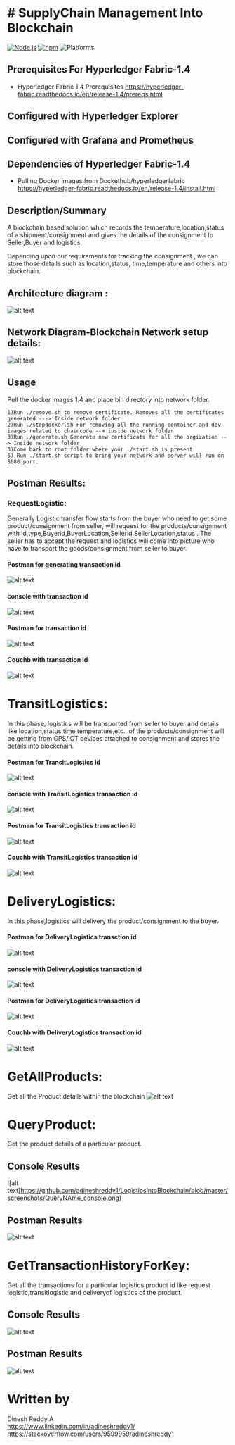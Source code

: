 # # SupplyChain Management Into Blockchain


[![Node.js](https://img.shields.io/badge/Node.js-10.15.3-brightgreen)](https://nodejs.org/)
[![npm](https://img.shields.io/badge/npm-5.6.0-brightgreen)](https://www.npmjs.com/)
![Platforms](https://img.shields.io/badge/platform-linux%20%7C%20osx-brightgreen)


## Prerequisites For Hyperledger Fabric-1.4
- Hyperledger Fabric 1.4 Prerequisites https://hyperledger-fabric.readthedocs.io/en/release-1.4/prereqs.html
## Configured with Hyperledger Explorer
## Configured with Grafana and Prometheus

## Dependencies of  Hyperledger Fabric-1.4
- Pulling Docker images from Dockethub/hyperledgerfabric https://hyperledger-fabric.readthedocs.io/en/release-1.4/install.html

## Description/Summary

A blockchain based solution which records the temperature,location,status of a shipment/consignment  and gives the details  of the
consignment to Seller,Buyer and logistics. <br />

Depending upon our requirements for tracking  the consignment , we can store those details such as location,status, time,temperature and others into blockchain.

## Architecture diagram :
![alt text](https://github.com/adineshreddy1/LogisticsIntoBlockchain/blob/master/Architeure%20diagram.png)

## Network Diagram-Blockchain Network setup details:
![alt text](https://github.com/adineshreddy1/LogisticsIntoBlockchain/blob/master/NetworkDetails.png)

## Usage
 Pull the docker images 1.4 and place bin directory into network folder. <br />
 ```
1)Run ./remove.sh to remove certificate. Removes all the certificates generated ---> Inside network folder 
2)Run ./stopdocker.sh For removing all the running container and dev images related to chaincode --> inside network folder 
3)Run ./generate.sh Generate new certificats for all the orgization --> Inside network folder
3)Come back to root folder where your ./start.sh is present  
5) Run ./start.sh script to bring your network and server will run on 8080 port.

```


## Postman Results:
 ### RequestLogistic:
 Generally Logistic transfer flow starts from the buyer who need to get some product/consignment from seller, will request for the products/consignment with id,type,Buyerid,BuyerLocation,Sellerid,SellerLocation,status . The seller has to accept the request and logistics will come into picture who have to transport the goods/consignment from  seller to buyer.
 
 #### Postman for generating transaction id
 ![alt text](https://github.com/adineshreddy1/LogisticsIntoBlockchain/blob/master/screenshots/RequestLogistics%20Postman.png)
 
 #### console with transaction id
 ![alt text](https://github.com/adineshreddy1/LogisticsIntoBlockchain/blob/master/screenshots/RequestLogistic%20consolewith%20txid.png)
 #### Postman for  transaction id
 ![alt text](https://github.com/adineshreddy1/LogisticsIntoBlockchain/blob/master/screenshots/RequestLogistics_postman_txid.png)
 
  #### Couchb with transaction id
![alt text](https://github.com/adineshreddy1/LogisticsIntoBlockchain/blob/master/screenshots/RequestLogistic%20coouchdb%20txid.png)

 # TransitLogistics:
 
 In this phase, logistics will be transported from seller to buyer and details like location,status,time,temperature,etc., of the products/consignment will be getting from GPS/IOT devices attached to consignment and stores  the details into blockchain.
 
  #### Postman for  TransitLogistics id
 ![alt text](https://github.com/adineshreddy1/LogisticsIntoBlockchain/blob/master/screenshots/TransitLogist_postman.png)
 
 #### console with TransitLogistics transaction id
 ![alt text](https://github.com/adineshreddy1/LogisticsIntoBlockchain/blob/master/screenshots/TransitLogistci_console_txid.png)
 #### Postman for TransitLogistics  transaction id
 ![alt text](https://github.com/adineshreddy1/LogisticsIntoBlockchain/blob/master/screenshots/TransitLogistic_Postman_txid.png)
 
  #### Couchb with  TransitLogistics transaction id
![alt text](https://github.com/adineshreddy1/LogisticsIntoBlockchain/blob/master/screenshots/TransitLogistic_couchdb_Tx.png)
 
 
 
 
 # DeliveryLogistics:
 In this phase,logistics will delivery the product/consignment to the buyer.
 
  #### Postman for  DeliveryLogistics transction  id
 ![alt text](https://github.com/adineshreddy1/LogisticsIntoBlockchain/blob/master/screenshots/DeliveryLogistic_postman.png)
 
 #### console with DeliveryLogistics transaction id
 ![alt text](https://github.com/adineshreddy1/LogisticsIntoBlockchain/blob/master/screenshots/DeliveryLogistic_txid_console.png)
 #### Postman for DeliveryLogistics  transaction id
 ![alt text](https://github.com/adineshreddy1/LogisticsIntoBlockchain/blob/master/screenshots/DeliveryLogistic_Consolse_txid_postman.png)
 
  #### Couchb with  DeliveryLogistics transaction id
![alt text](https://github.com/adineshreddy1/LogisticsIntoBlockchain/blob/master/screenshots/DeliveryLogistic_REJECTEDSTATUS_couchdb.png)
 
 
 # GetAllProducts:
 Get all the Product details within the blockchain
 ![alt text](https://github.com/adineshreddy1/LogisticsIntoBlockchain/blob/master/screenshots/GetAllProducts.png)
 
 

 # QueryProduct:
 Get the product details of a particular product.
 ## Console Results
 ![alt text]https://github.com/adineshreddy1/LogisticsIntoBlockchain/blob/master/screenshots/QueryNAme_console.png)
 ## Postman Results
 ![alt text](https://github.com/adineshreddy1/LogisticsIntoBlockchain/blob/master/screenshots/QuerywithName_postman.png)
 
 
 # GetTransactionHistoryForKey:
 Get all the transactions for a particular logistics product id like request logistic,transitlogistic and deliveryof logistics of the product.
 
  ## Console Results
 ![alt text](https://github.com/adineshreddy1/LogisticsIntoBlockchain/blob/master/screenshots/GetTxHistory_Console.png)

 ## Postman Results
 ![alt text](https://github.com/adineshreddy1/LogisticsIntoBlockchain/blob/master/screenshots/GetTxHistory_Postman.png)




# Written by
Dinesh Reddy A <br />
https://www.linkedin.com/in/adineshreddy1/ <br />
https://stackoverflow.com/users/9599959/adineshreddy1  <br />
